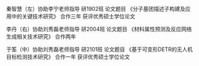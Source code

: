 秦智慧（左）协助李宁老师指导 研1902班 论文题目 《分子基团描述子构建及应用中的关键技术研究》 合作三年 获评优秀硕士学位论文

李丹（右）协助刘秀磊老师指导 研2004班 论文题目 《材料属性预测及反应网络生成相关技术研究》 合作两年

于筌（中）协助刘秀磊老师指导 研2101班 论文题目 《基于可变形DETR的无人机目标检测技术研究》 合作一年 获评优秀硕士学位论文
